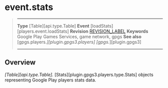 # event.stats

> --------------------- ------------------------------------------------------------------------------------------
> __Type__              [Table][api.type.Table]
> __Event__             [loadStats][players.event.loadStats]
> __Revision__          [REVISION_LABEL](REVISION_URL)
> __Keywords__          Google Play Games Services, game network, gpgs
> __See also__          [gpgs.players.*][plugin.gpgs3.players]
>                       [gpgs.*][plugin.gpgs3]
> --------------------- ------------------------------------------------------------------------------------------

## Overview

_[Table][api.type.Table]._ [Stats][plugin.gpgs3.players.type.Stats] objects representing Google Play players stats data.